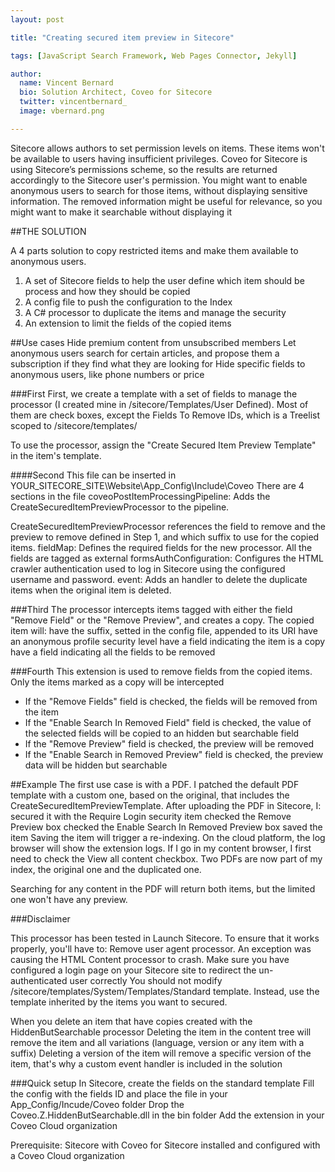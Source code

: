 ```yaml
---
layout: post

title: "Creating secured item preview in Sitecore"

tags: [JavaScript Search Framework, Web Pages Connector, Jekyll]

author:
  name: Vincent Bernard
  bio: Solution Architect, Coveo for Sitecore
  twitter: vincentbernard_
  image: vbernard.png

---
```


Sitecore allows authors to set permission levels on items. These items won't be available to users having insufficient privileges. Coveo for Sitecore is using Sitecore’s permissions scheme, so the results are returned accordingly to the Sitecore user's permission. You might want to enable anonymous users to search for those items, without displaying sensitive information. The removed information might be useful for relevance, so you might want to make it searchable without displaying it

<!-- more -->

##THE SOLUTION

A 4 parts solution to copy restricted items and make them available to anonymous users.
1. A set of Sitecore fields to help the user define which item should be process and how they should be copied
2. A config file to push the configuration to the Index
3. A C# processor to duplicate the items and manage the security
4. An extension to limit the fields of the copied items

##Use cases
Hide premium content from unsubscribed members
Let anonymous users search for certain articles, and propose them a subscription if they find what they are looking for
Hide specific fields to anonymous users, like phone numbers or price

###First 
First, we create a template with a set of fields to manage the processor (I created mine in /sitecore/Templates/User Defined). Most of them are check boxes, except the Fields To Remove IDs, which is a Treelist scoped to /sitecore/templates/

To use the processor, assign the "Create Secured Item Preview Template" in the item's template.

####Second
This file can be inserted in YOUR_SITECORE_SITE\Website\App_Config\Include\Coveo
There are 4 sections in the file
coveoPostItemProcessingPipeline: Adds the CreateSecuredItemPreviewProcessor to the pipeline.

CreateSecuredItemPreviewProcessor references the field to remove and the preview to remove defined in Step 1, and which suffix to use for the copied items.
fieldMap: Defines the required fields for the new processor. All the fields are tagged as external 
formsAuthConfiguration: Configures the HTML crawler authentication used to log in Sitecore using the configured username and password.
event: Adds an handler to delete the duplicate items when the original item is deleted.

###Third
The processor intercepts items tagged with either the field "Remove Field" or the "Remove Preview", and creates a copy.
The copied item will:
have the suffix, setted in the config file, appended to its URI
have an anonymous profile security level
have a field indicating the item is a copy
have a field indicating all the fields to be removed

###Fourth
This extension is used to remove fields from the copied items.
Only the items marked as a copy will be intercepted
* If the "Remove Fields" field is checked, the fields will be removed from the item
* If the "Enable Search In Removed Field" field is checked, the value of the selected fields will be copied to an hidden but searchable field
* If the "Remove Preview" field is checked, the preview will be removed
* If the "Enable Search in Removed Preview" field is checked, the preview data will be hidden but searchable

##Example
The first use case is with a PDF. I patched the default PDF template with a custom one, based on the original, that includes the CreateSecuredItemPreviewTemplate.
After uploading the PDF in Sitecore, I:
secured it with the Require Login security item
checked the Remove Preview box 
checked the Enable Search In Removed Preview box
saved the item
Saving the item will trigger a re-indexing. On the cloud platform, the log browser will show the extension logs. If I go in my content browser, I first need to check the View all content checkbox. Two PDFs are now part of my index, the original one and the duplicated one.

Searching for any content in the PDF will return both items, but the limited one won't have any preview. 

###Disclaimer

This processor has been tested in Launch Sitecore. To ensure that it works properly, you'll have to:
Remove user agent processor. An exception was causing the HTML Content processor to crash.
Make sure you have configured a login page on your Sitecore site to redirect the un-authenticated user correctly
You should not modify /sitecore/templates/System/Templates/Standard template. Instead, use the template inherited by the items you want to secured.


When you delete an item that have copies created with the HiddenButSearchable processor
Deleting the item in the content tree will remove the item and all variations (language, version or any item with a suffix)
Deleting a version of the item will remove a specific version of the item, that's why a custom event handler is included in the solution 


###Quick setup
In Sitecore, create the fields on the standard template
Fill the config with the fields ID and place the file in your App_Config/Incude/Coveo folder
Drop the Coveo.Z.HiddenButSearchable.dll in the bin folder
Add the extension in your Coveo Cloud organization

Prerequisite: Sitecore with Coveo for Sitecore installed and configured with a Coveo Cloud organization